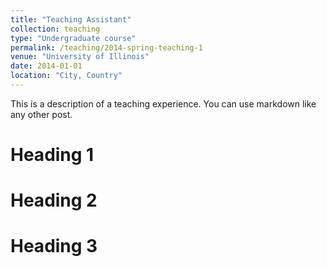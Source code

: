 ```yaml
---
title: "Teaching Assistant"
collection: teaching
type: "Undergraduate course"
permalink: /teaching/2014-spring-teaching-1
venue: "University of Illinois"
date: 2014-01-01
location: "City, Country"
---
```


This is a description of a teaching experience. You can use markdown like any other post.

Heading 1
======

Heading 2
======

Heading 3
======
